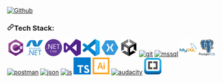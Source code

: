 [![Github](https://img.shields.io/github/followers/TheGreamer?label=Follow&style=social)](https://github.com/TheGreamer)

<h3 align="left" dir="auto"><a id="user-content-languages-and-tools" class="anchor" aria-hidden="true" href="#languages-and-tools"><svg class="octicon octicon-link" viewBox="0 0 16 16" version="1.1" width="16" height="16" aria-hidden="true"><path fill-rule="evenodd" d="M7.775 3.275a.75.75 0 001.06 1.06l1.25-1.25a2 2 0 112.83 2.83l-2.5 2.5a2 2 0 01-2.83 0 .75.75 0 00-1.06 1.06 3.5 3.5 0 004.95 0l2.5-2.5a3.5 3.5 0 00-4.95-4.95l-1.25 1.25zm-4.69 9.64a2 2 0 010-2.83l2.5-2.5a2 2 0 012.83 0 .75.75 0 001.06-1.06 3.5 3.5 0 00-4.95 0l-2.5 2.5a3.5 3.5 0 004.95 4.95l1.25-1.25a.75.75 0 00-1.06-1.06l-1.25 1.25a2 2 0 01-2.83 0z"></path></svg></a>Tech Stack:</h3>
<p align="left" dir="auto">
    <a target="_blank" href="https://www.w3schools.com/cs/" rel="nofollow"><img src="https://raw.githubusercontent.com/devicons/devicon/master/icons/csharp/csharp-original.svg" alt="csharp" width="40px" height="40px/" data-canonical-src="https://raw.githubusercontent.com/devicons/devicon/master/icons/csharp/csharp-original.svg" style="max-width: 100%;"></a>
    <a target="_blank" href="https://dotnet.microsoft.com/" rel="nofollow"><img src="https://raw.githubusercontent.com/devicons/devicon/1119b9f84c0290e0f0b38982099a2bd027a48bf1/icons/dot-net/dot-net-plain-wordmark.svg" alt="dotnet" width="40px" height="40px/" data-canonical-src="https://raw.githubusercontent.com/devicons/devicon/1119b9f84c0290e0f0b38982099a2bd027a48bf1/icons/dot-net/dot-net-plain-wordmark.svg" style="max-width: 100%;"></a>
    <a target="_blank" href="https://dotnet.microsoft.com/" rel="nofollow"><img src="https://raw.githubusercontent.com/devicons/devicon/1119b9f84c0290e0f0b38982099a2bd027a48bf1/icons/dotnetcore/dotnetcore-original.svg" alt="dotnetcore" width="40px" height="40px/" data-canonical-src="https://raw.githubusercontent.com/devicons/devicon/1119b9f84c0290e0f0b38982099a2bd027a48bf1/icons/dotnetcore/dotnetcore-original.svg" style="max-width: 100%;"></a>
    <a target="_blank" href="https://visualstudio.microsoft.com/" rel="nofollow"><img src="https://raw.githubusercontent.com/devicons/devicon/1119b9f84c0290e0f0b38982099a2bd027a48bf1/icons/visualstudio/visualstudio-plain.svg" alt="vs" width="40px" height="40px/" data-canonical-src="https://raw.githubusercontent.com/devicons/devicon/1119b9f84c0290e0f0b38982099a2bd027a48bf1/icons/visualstudio/visualstudio-plain.svg" style="max-width: 100%;"></a>
    <a target="_blank" href="https://code.visualstudio.com" rel="nofollow"><img src="https://raw.githubusercontent.com/devicons/devicon/1119b9f84c0290e0f0b38982099a2bd027a48bf1/icons/vscode/vscode-original.svg" alt="vscode" width="40px" height="40px/" data-canonical-src="https://raw.githubusercontent.com/devicons/devicon/1119b9f84c0290e0f0b38982099a2bd027a48bf1/icons/vscode/vscode-original.svg" style="max-width: 100%;"></a>
    <a target="_blank" href="https://dotnet.microsoft.com/en-us/apps/xamarin" rel="nofollow"><img src="https://raw.githubusercontent.com/devicons/devicon/1119b9f84c0290e0f0b38982099a2bd027a48bf1/icons/xamarin/xamarin-original.svg" alt="xamarin" width="40px" height="40px/" data-canonical-src="https://raw.githubusercontent.com/devicons/devicon/1119b9f84c0290e0f0b38982099a2bd027a48bf1/icons/xamarin/xamarin-original.svg" style="max-width: 100%;"></a>
    <a target="_blank" href="https://unity.com" rel="nofollow"><img src="https://raw.githubusercontent.com/devicons/devicon/1119b9f84c0290e0f0b38982099a2bd027a48bf1/icons/unity/unity-original.svg" alt="unity" width="40px" height="40px/" data-canonical-src="https://raw.githubusercontent.com/devicons/devicon/1119b9f84c0290e0f0b38982099a2bd027a48bf1/icons/unity/unity-original.svg" style="max-width: 100%;"></a>
    <a target="_blank" href="https://git-scm.com/" rel="nofollow"><img src="https://camo.githubusercontent.com/fbfcb9e3dc648adc93bef37c718db16c52f617ad055a26de6dc3c21865c3321d/68747470733a2f2f7777772e766563746f726c6f676f2e7a6f6e652f6c6f676f732f6769742d73636d2f6769742d73636d2d69636f6e2e737667" alt="git" width="40px" height="40px/" data-canonical-src="https://camo.githubusercontent.com/fbfcb9e3dc648adc93bef37c718db16c52f617ad055a26de6dc3c21865c3321d/68747470733a2f2f7777772e766563746f726c6f676f2e7a6f6e652f6c6f676f732f6769742d73636d2f6769742d73636d2d69636f6e2e737667" style="max-width: 100%;"></a>
    <a target="_blank" href="https://www.microsoft.com/en-us/sql-server" rel="nofollow"><img src="https://camo.githubusercontent.com/42dfd0950d93092d82d677877fe87d5bab1e2acccc1110bf0f9dd755988ccb7e/68747470733a2f2f7777772e7376677265706f2e636f6d2f73686f772f3330333232392f6d6963726f736f66742d73716c2d7365727665722d6c6f676f2e737667" alt="mssql" width="40px" height="40px/" data-canonical-src="https://camo.githubusercontent.com/42dfd0950d93092d82d677877fe87d5bab1e2acccc1110bf0f9dd755988ccb7e/68747470733a2f2f7777772e7376677265706f2e636f6d2f73686f772f3330333232392f6d6963726f736f66742d73716c2d7365727665722d6c6f676f2e737667" style="max-width: 100%;"></a>
    <a target="_blank" href="https://www.mysql.com/" rel="nofollow"><img src="https://raw.githubusercontent.com/devicons/devicon/master/icons/mysql/mysql-original-wordmark.svg" alt="mysql" width="40px" height="40px/" data-canonical-src="https://raw.githubusercontent.com/devicons/devicon/master/icons/mysql/mysql-original-wordmark.svg" style="max-width: 100%;"></a>
    <a target="_blank" href="https://www.postgresql.org" rel="nofollow"><img src="https://raw.githubusercontent.com/devicons/devicon/master/icons/postgresql/postgresql-original-wordmark.svg" alt="postgresql" width="40px" height="40px/" data-canonical-src="https://raw.githubusercontent.com/devicons/devicon/master/icons/postgresql/postgresql-original-wordmark.svg" style="max-width: 100%;"></a>
    <a target="_blank" href="https://postman.com" rel="nofollow"><img src="https://camo.githubusercontent.com/93b32389bf746009ca2370de7fe06c3b5146f4c99d99df65994f9ced0ba41685/68747470733a2f2f7777772e766563746f726c6f676f2e7a6f6e652f6c6f676f732f676574706f73746d616e2f676574706f73746d616e2d69636f6e2e737667" alt="postman" width="40px" height="40px/" data-canonical-src="https://camo.githubusercontent.com/93b32389bf746009ca2370de7fe06c3b5146f4c99d99df65994f9ced0ba41685/68747470733a2f2f7777772e766563746f726c6f676f2e7a6f6e652f6c6f676f732f676574706f73746d616e2f676574706f73746d616e2d69636f6e2e737667" style="max-width: 100%;"></a>
    <a target="_blank" href="https://www.json.org/json-en.html" rel="nofollow"><img src="https://raw.githubusercontent.com/get-icon/geticon/fc0f660daee147afb4a56c64e12bde6486b73e39/icons/json.svg" alt="json" width="40px" height="40px/" data-canonical-src="https://raw.githubusercontent.com/get-icon/geticon/fc0f660daee147afb4a56c64e12bde6486b73e39/icons/json.svg" style="max-width: 100%;"></a>
    <a target="_blank" href="https://www.javascript.com" rel="nofollow"><img src="https://raw.githubusercontent.com/get-icon/geticon/fc0f660daee147afb4a56c64e12bde6486b73e39/icons/javascript.svg" alt="js" width="40px" height="40px/" data-canonical-src="https://raw.githubusercontent.com/get-icon/geticon/fc0f660daee147afb4a56c64e12bde6486b73e39/icons/javascript.svg" style="max-width: 100%;"></a>
    <a target="_blank" href="https://www.typescriptlang.org" rel="nofollow"><img src="https://raw.githubusercontent.com/dianait/stackgen/d4e27e44ed6d13798fa1c4effe8ba125418eaac1/public/stack/v1.1/ts.svg" alt="ts" width="40px" height="40px/" data-canonical-src="https://raw.githubusercontent.com/dianait/stackgen/d4e27e44ed6d13798fa1c4effe8ba125418eaac1/public/stack/v1.1/ts.svg" style="max-width: 100%;"></a>
    <a target="_blank" href="https://www.adobe.com/products/illustrator.html" rel="nofollow"><img src="https://raw.githubusercontent.com/devicons/devicon/1119b9f84c0290e0f0b38982099a2bd027a48bf1/icons/illustrator/illustrator-line.svg" alt="illustrator" width="40px" height="40px/" data-canonical-src="https://raw.githubusercontent.com/devicons/devicon/1119b9f84c0290e0f0b38982099a2bd027a48bf1/icons/illustrator/illustrator-line.svg" style="max-width: 100%;"></a>
    <a target="_blank" href="https://www.audacityteam.org" rel="nofollow"><img src="https://upload.wikimedia.org/wikipedia/commons/f/f6/Audacity_Logo.svg" alt="audacity" width="40px" height="40px/" data-canonical-src="https://upload.wikimedia.org/wikipedia/commons/f/f6/Audacity_Logo.svg" style="max-width: 100%;"></a>
    <a target="_blank" href="https://brackets.io" rel="nofollow"><img src="https://raw.githubusercontent.com/dianait/stackgen/d4e27e44ed6d13798fa1c4effe8ba125418eaac1/public/stack/v1.1/braquets.svg" alt="brackets" width="40px" height="40px/" data-canonical-src="https://raw.githubusercontent.com/dianait/stackgen/d4e27e44ed6d13798fa1c4effe8ba125418eaac1/public/stack/v1.1/braquets.svg" style="max-width: 100%;"></a>
</p>

<!--
<h3 align="left" dir="auto"><a id="user-content-connect-with-me" class="anchor" aria-hidden="true" href="#connect-with-me"><svg class="octicon octicon-link" viewBox="0 0 16 16" version="1.1" width="16" height="16" aria-hidden="true"><path fill-rule="evenodd" d="M7.775 3.275a.75.75 0 001.06 1.06l1.25-1.25a2 2 0 112.83 2.83l-2.5 2.5a2 2 0 01-2.83 0 .75.75 0 00-1.06 1.06 3.5 3.5 0 004.95 0l2.5-2.5a3.5 3.5 0 00-4.95-4.95l-1.25 1.25zm-4.69 9.64a2 2 0 010-2.83l2.5-2.5a2 2 0 012.83 0 .75.75 0 001.06-1.06 3.5 3.5 0 00-4.95 0l-2.5 2.5a3.5 3.5 0 004.95 4.95l1.25-1.25a.75.75 0 00-1.06-1.06l-1.25 1.25a2 2 0 01-2.83 0z"></path></svg></a>Connect with me:</h3>
<p dir="auto">
<a target="_blank" href="https://www.linkedin.com/in/gokay-urenc/" rel="nofollow">
<img src="https://cdn-icons-png.flaticon.com/512/1377/1377213.png" alt="myLinkedin" width="40px" height="40px/" data-canonical-src="https://cdn-icons-png.flaticon.com/512/1377/1377213.png" style="max-width: 100%;">
</a>
<a target="_blank" href="https://discordapp.com/users/1004969284591702127" rel="nofollow">
<img src="https://cdn-icons-png.flaticon.com/512/3670/3670157.png" alt="myDiscord" width="40px" height="40px/" data-canonical-src="https://cdn-icons-png.flaticon.com/512/3670/3670157.png" style="max-width: 100%;">
</a>
</p>

<hr /><br />
    <a href="https://github.com/anuraghazra/github-readme-stats#gh-dark-mode-only">
        <img height="170" src="https://github-readme-stats-git-master-rstaa-rickstaa.vercel.app/api/top-langs/?username=TheGreamer&layout=compact&langs_count=10&role=OWNER,COLLABORATOR&theme=gotham&hide=html&card_width=300" alt="The Greamer's Language Stats" />
    </a>
    <a href="https://github.com/anuraghazra/github-readme-stats#gh-dark-mode-only">
        <img height="170" src="https://github-readme-stats-git-master-rstaa-rickstaa.vercel.app/api?username=TheGreamer&show_icons=true&count_private=true&line_height=28&include_all_commits=true&card_width=300&role=OWNER,COLLABORATOR&exclude_repo=github-readme-stats&theme=gotham" alt="The Greamer's Github Stats" />
    </a>
<br /><br />
<div>
    <a href="https://discord.gg/ZbpxR2JbHh#gh-dark-mode-only">
        <img src="https://img.shields.io/discord/985156692977283172?style=for-the-badge&logo=discord&labelColor=000&color=FFF#gh-dark-mode-only" alt="Ask me anything">
    </a>
</div>
-->
